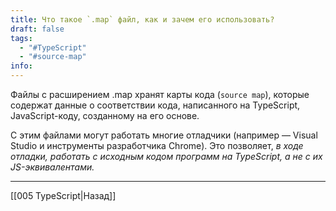 ```yaml
---
title: Что такое `.map` файл, как и зачем его использовать?
draft: false
tags:
  - "#TypeScript"
  - "#source-map"
info:
---
```

Файлы с расширением .map хранят карты кода (`source map`), которые содержат данные о соответствии кода, написанного на TypeScript, JavaScript-коду, созданному на его основе. 

С этим файлами могут работать многие отладчики (например — Visual Studio и инструменты разработчика Chrome). Это позволяет, *в ходе отладки, работать с исходным кодом программ на TypeScript, а не с их JS-эквивалентами.*

_____

[[005 TypeScript|Назад]]